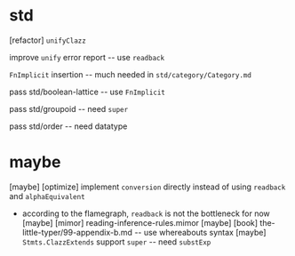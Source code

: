 # std

[refactor] `unifyClazz`

improve `unify` error report -- use `readback`

`FnImplicit` insertion -- much needed in `std/category/Category.md`

pass std/boolean-lattice -- use `FnImplicit`

pass std/groupoid -- need `super`

pass std/order -- need datatype

# maybe

[maybe] [optimize] implement `conversion` directly instead of using `readback` and `alphaEquivalent`

- according to the flamegraph, `readback` is not the bottleneck for now
  [maybe] [mimor] reading-inference-rules.mimor
  [maybe] [book] the-little-typer/99-appendix-b.md -- use whereabouts syntax
  [maybe] `Stmts.ClazzExtends` support `super` -- need `substExp`
